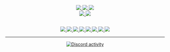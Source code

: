 <!--
# Welcome to my GitHub Profile 👋
INTRODUCTION:

<p align="center">
o/<br>
I'm Tim.<br>
Student at <a href="https://www.th-koeln.de/en/">TH Köln</a>.<br>
Currently working on learning C.<br><br>
</p>
-->

<!--
STATISTICS:
-->

<p align="center">
  <a href="https://github.com/npxtune">
    <img src="http://github-profile-summary-cards.vercel.app/api/cards/profile-details?username=npxtune&theme=transparent"/>
    <img src="https://streak-stats.demolab.com?user=npxtune&theme=transparent&hide_border=true&date_format=j%20M%5B%20Y%5D"/>
    <img src="http://github-profile-summary-cards.vercel.app/api/cards/stats?username=npxtune&theme=transparent"/><br>
    <img src="http://github-profile-summary-cards.vercel.app/api/cards/repos-per-language?username=npxtune&theme=transparent">
    <img src="http://github-profile-summary-cards.vercel.app/api/cards/most-commit-language?username=npxtune&theme=transparent">
  </a><br><br>
</p>

<!--
LOGO SECTION FOR LANGUAGES & OS:
-->

<p align="center">
  <a href="https://github.com/npxtune">
    <img src="https://img.shields.io/badge/c++-black?style=for-the-badge&logo=cplusplus"/>
    <img src="https://img.shields.io/badge/c-black?style=for-the-badge&logo=c"/>
    <img src="https://img.shields.io/badge/clion-black?style=for-the-badge&logo=clion"/>
    <img src="https://img.shields.io/badge/macos-black?style=for-the-badge&logo=macos"/>
    <img src="https://img.shields.io/badge/linux-black?style=for-the-badge&logo=linux"/>
    <img src="https://img.shields.io/badge/raylib-black?style=for-the-badge&logo=raylib"/>
    <img src="https://img.shields.io/badge/opengl-black?style=for-the-badge&logo=opengl"/>
    <img src="https://img.shields.io/badge/vulkan-black?style=for-the-badge&logo=vulkan"/>
  </a>
</p>

---

<p align="center">
  <a href="https://discord.com/users/363401200936419330">
  <picture>
    <source media="(prefers-color-scheme: dark)" srcset="https://lanyard.kyrie25.me/api/363401200936419330?theme=dark&showDisplayName=true&borderRadius=0px&idleMessage=Doing%20stuff...">
    <source media="(prefers-color-scheme: light)" srcset="https://lanyard.kyrie25.me/api/363401200936419330?theme=light&showDisplayName=true&borderRadius=0px&idleMessage=Doing%20stuff...">
    <img alt="Discord activity">
  </picture>
  </a><br>
</p>

<!--
the end ™️
-->
